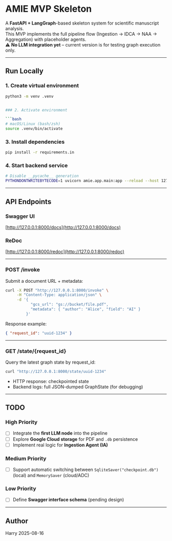 # AMIE MVP Skeleton

A **FastAPI + LangGraph**-based skeleton system for scientific manuscript analysis.  
This MVP implements the full pipeline flow (Ingestion → IDCA → NAA → Aggregation) with placeholder agents.  
⚠️ **No LLM integration yet** – current version is for testing graph execution only.

---

## Run Locally

### 1. Create virtual environment
```bash
python3 -m venv .venv


### 2. Activate environment

```bash
# macOS/Linux (bash/zsh)
source .venv/bin/activate
```

### 3. Install dependencies

```bash
pip install -r requirements.in
```

### 4. Start backend service

```bash
# Disable __pycache__ generation
PYTHONDONTWRITEBYTECODE=1 uvicorn amie.app.main:app --reload --host 127.0.0.1 --port 8000
```

---

## API Endpoints

### Swagger UI

[http://127.0.0.1:8000/docs](http://127.0.0.1:8000/docs)

### ReDoc

[http://127.0.0.1:8000/redoc](http://127.0.0.1:8000/redoc)

---

### POST /invoke

Submit a document URL + metadata:

```bash
curl -X POST "http://127.0.0.1:8000/invoke" \
     -H "Content-Type: application/json" \
     -d '{
           "gcs_url": "gs://bucket/file.pdf",
           "metadata": { "author": "Alice", "field": "AI" }
         }'
```

Response example:

```json
{ "request_id": "uuid-1234" }
```

---

### GET /state/{request\_id}

Query the latest graph state by request\_id:

```bash
curl "http://127.0.0.1:8000/state/uuid-1234"
```

* HTTP response: checkpointed state
* Backend logs: full JSON-dumped GraphState (for debugging)

---

## TODO

### High Priority

* [ ] Integrate the **first LLM node** into the pipeline
* [ ] Explore **Google Cloud storage** for PDF and `.db` persistence
* [ ] Implement real logic for **Ingestion Agent (IA)**

### Medium Priority

* [ ] Support automatic switching between `SqliteSaver("checkpoint.db")` (local) and `MemorySaver` (cloud/ADC)

### Low Priority

* [ ] Define **Swagger interface schema** (pending design)

---

## Author

Harry
2025-08-16